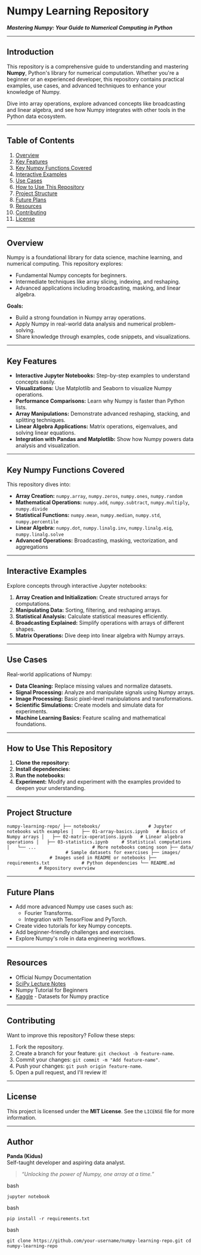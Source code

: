 # **Numpy Learning Repository**

_**Mastering Numpy: Your Guide to Numerical Computing in Python**_

---

## **Introduction**

This repository is a comprehensive guide to understanding and mastering **Numpy**, Python's library for numerical computation. Whether you're a beginner or an experienced developer, this repository contains practical examples, use cases, and advanced techniques to enhance your knowledge of Numpy.

Dive into array operations, explore advanced concepts like broadcasting and linear algebra, and see how Numpy integrates with other tools in the Python data ecosystem.

---

## **Table of Contents**

1.  [Overview](#overview)
2.  [Key Features](#key-features)
3.  [Key Numpy Functions Covered](#key-numpy-functions-covered)
4.  [Interactive Examples](#interactive-examples)
5.  [Use Cases](#use-cases)
6.  [How to Use This Repository](#how-to-use-this-repository)
7.  [Project Structure](#project-structure)
8.  [Future Plans](#future-plans)
9.  [Resources](#resources)
10.  [Contributing](#contributing)
11.  [License](#license)

---

## **Overview**

Numpy is a foundational library for data science, machine learning, and numerical computing. This repository explores:

*   Fundamental Numpy concepts for beginners.
*   Intermediate techniques like array slicing, indexing, and reshaping.
*   Advanced applications including broadcasting, masking, and linear algebra.

**Goals:**

*   Build a strong foundation in Numpy array operations.
*   Apply Numpy in real-world data analysis and numerical problem-solving.
*   Share knowledge through examples, code snippets, and visualizations.

---

## **Key Features**

*   **Interactive Jupyter Notebooks:** Step-by-step examples to understand concepts easily.
*   **Visualizations:** Use Matplotlib and Seaborn to visualize Numpy operations.
*   **Performance Comparisons:** Learn why Numpy is faster than Python lists.
*   **Array Manipulations:** Demonstrate advanced reshaping, stacking, and splitting techniques.
*   **Linear Algebra Applications:** Matrix operations, eigenvalues, and solving linear equations.
*   **Integration with Pandas and Matplotlib:** Show how Numpy powers data analysis and visualization.

---

## **Key Numpy Functions Covered**

This repository dives into:

*   **Array Creation:** `numpy.array`, `numpy.zeros`, `numpy.ones`, `numpy.random`
*   **Mathematical Operations:** `numpy.add`, `numpy.subtract`, `numpy.multiply`, `numpy.divide`
*   **Statistical Functions:** `numpy.mean`, `numpy.median`, `numpy.std`, `numpy.percentile`
*   **Linear Algebra:** `numpy.dot`, `numpy.linalg.inv`, `numpy.linalg.eig`, `numpy.linalg.solve`
*   **Advanced Operations:** Broadcasting, masking, vectorization, and aggregations

---

## **Interactive Examples**

Explore concepts through interactive Jupyter notebooks:

1.  **Array Creation and Initialization:** Create structured arrays for computations.
2.  **Manipulating Data:** Sorting, filtering, and reshaping arrays.
3.  **Statistical Analysis:** Calculate statistical measures efficiently.
4.  **Broadcasting Explained:** Simplify operations with arrays of different shapes.
5.  **Matrix Operations:** Dive deep into linear algebra with Numpy arrays.

---

## **Use Cases**

Real-world applications of Numpy:

*   **Data Cleaning:** Replace missing values and normalize datasets.
*   **Signal Processing:** Analyze and manipulate signals using Numpy arrays.
*   **Image Processing:** Basic pixel-level manipulations and transformations.
*   **Scientific Simulations:** Create models and simulate data for experiments.
*   **Machine Learning Basics:** Feature scaling and mathematical foundations.

---

## **How to Use This Repository**

1.  **Clone the repository:**
2.  **Install dependencies:**
3.  **Run the notebooks:**
4.  **Experiment:** Modify and experiment with the examples provided to deepen your understanding.

---

## **Project Structure**

`numpy-learning-repo/ ├── notebooks/                  # Jupyter notebooks with examples │   ├── 01-array-basics.ipynb   # Basics of Numpy arrays │   ├── 02-matrix-operations.ipynb   # Linear algebra operations │   ├── 03-statistics.ipynb     # Statistical computations │   └── ...                     # More notebooks coming soon ├── data/                       # Sample datasets for exercises ├── images/                     # Images used in README or notebooks ├── requirements.txt            # Python dependencies └── README.md                   # Repository overview`

---

## **Future Plans**

*   Add more advanced Numpy use cases such as:
    *   Fourier Transforms.
    *   Integration with TensorFlow and PyTorch.
*   Create video tutorials for key Numpy concepts.
*   Add beginner-friendly challenges and exercises.
*   Explore Numpy's role in data engineering workflows.

---

## **Resources**

*   Official Numpy Documentation
*   [SciPy Lecture Notes](http://scipy-lectures.org/)
*   Numpy Tutorial for Beginners
*   [Kaggle](https://www.kaggle.com/) - Datasets for Numpy practice

---

## **Contributing**

Want to improve this repository? Follow these steps:

1.  Fork the repository.
2.  Create a branch for your feature: `git checkout -b feature-name`.
3.  Commit your changes: `git commit -m "Add feature-name"`.
4.  Push your changes: `git push origin feature-name`.
5.  Open a pull request, and I'll review it!

---

## **License**

This project is licensed under the **MIT License**. See the `LICENSE` file for more information.

---

## **Author**

**Panda (Kidus)**  
Self-taught developer and aspiring data analyst.

> _“Unlocking the power of Numpy, one array at a time.”_

bash

`jupyter notebook`

bash

`pip install -r requirements.txt`

bash

`git clone https://github.com/your-username/numpy-learning-repo.git cd numpy-learning-repo`